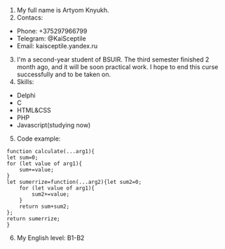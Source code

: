 1. My full name is Artyom Knyukh.
2. Contacs:
* Phone: +375297966799
* Telegram: @KaiSceptile
* Email: kaisceptile.yandex.ru
3. I'm a second-year student of BSUIR. The third semester finished 2 month ago, and it will be soon practical work. 
I hope to end this curse successfully and to be taken on.
4. Skills:
* Delphi
* C
* HTML&CSS
* PHP
* Javascript(studying now)
5. Code example:
```
function calculate(...arg1){
let sum=0;
for (let value of arg1){
    sum+=value;
}
let sumerrize=function(...arg2){let sum2=0;
    for (let value of arg1){
        sum2+=value;
    }
    return sum+sum2;
};
return sumerrize;
}
```
6. My English level: B1-B2

